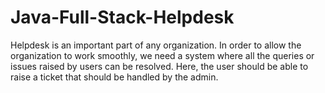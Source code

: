 # Java-Full-Stack-Helpdesk
Helpdesk is an important part of any organization.  In order to allow the organization to work smoothly, we need a system where all the queries or issues raised by users can be resolved. Here, the user should be able to raise a ticket that should be handled by the admin.
